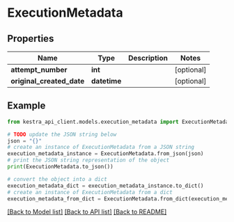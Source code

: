 # ExecutionMetadata


## Properties

Name | Type | Description | Notes
------------ | ------------- | ------------- | -------------
**attempt_number** | **int** |  | [optional] 
**original_created_date** | **datetime** |  | [optional] 

## Example

```python
from kestra_api_client.models.execution_metadata import ExecutionMetadata

# TODO update the JSON string below
json = "{}"
# create an instance of ExecutionMetadata from a JSON string
execution_metadata_instance = ExecutionMetadata.from_json(json)
# print the JSON string representation of the object
print(ExecutionMetadata.to_json())

# convert the object into a dict
execution_metadata_dict = execution_metadata_instance.to_dict()
# create an instance of ExecutionMetadata from a dict
execution_metadata_from_dict = ExecutionMetadata.from_dict(execution_metadata_dict)
```
[[Back to Model list]](../README.md#documentation-for-models) [[Back to API list]](../README.md#documentation-for-api-endpoints) [[Back to README]](../README.md)


